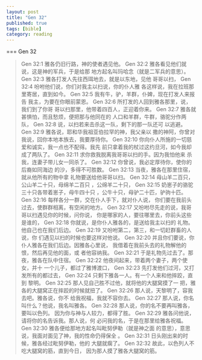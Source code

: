 ```yaml
---
layout: post
title: "Gen 32"
published: true
tags: [bible]
category: reading
---
```



=== Gen 32


>   Gen 32:1 雅各仍旧行路，神的使者遇见他。
>   Gen 32:2 雅各看见他们就说，这是神的军兵，于是给那
>   地方起名叫玛哈念（就是二军兵的意思）。
>   Gen 32:3 雅各打发人先往西珥地去，就是以东地，见他
>   哥哥以扫，
>   Gen 32:4 吩咐他们说，你们对我主以扫说，你的仆人雅
>   各这样说，我在拉班那里寄居，直到如今。
>   Gen 32:5 我有牛，驴，羊群，仆婢，现在打发人来报告
>   我主，为要在你眼前蒙恩。
>   Gen 32:6 所打发的人回到雅各那里，说，我们到了你哥
>   哥以扫那里，他带着四百人，正迎着你来。
>   Gen 32:7 雅各就甚惧怕，而且愁烦，便把那与他同在的
>   人口和羊群，牛群，骆驼分作两队，
>   Gen 32:8 说，以扫若来击杀这一队，剩下的那一队还可
>   以逃避。
>   Gen 32:9 雅各说，耶和华我祖亚伯拉罕的神，我父亲以
>   撒的神阿，你曾对我说，回你本地本族去，我要厚待你。
>   Gen 32:10
>   你向仆人所施的一切慈爱和诚实，我一点也不配得。我先
>   前只拿着我的杖过这约旦河，如今我却成了两队了。
>   Gen 32:11 求你救我脱离我哥哥以扫的手。因为我怕他来
>   杀我，连妻子带儿女一同杀了。
>   Gen 32:12 你曾说，我必定厚待你，使你的后裔如同海边
>   的沙，多得不可胜数。
>   Gen 32:13 当夜，雅各在那里住宿，就从他所有的物中拿
>   礼物要送给他哥哥以扫。
>   Gen 32:14 母山羊二百只，公山羊二十只，母绵羊二百只
>   ，公绵羊二十只，
>   Gen 32:15 奶崽子的骆驼三十只各带着崽子，母牛四十只
>   ，公牛十只，母驴二十匹，驴驹十匹。
>   Gen 32:16 每样各分一群，交在仆人手下，就对仆人说，
>   你们要在我前头过去，使群群相离，有空闲的地方。
>   Gen 32:17
>   又吩咐尽先走的说，我哥哥以扫遇见你的时候，问你说，
>   你是哪家的人，要往哪里去，你前头这些是谁的，
>   Gen 32:18 你就说，是你仆人雅各的，是送给我主以扫的
>   礼物。他自己也在我们后边。
>   Gen 32:19 又吩咐第二，第三，和一切赶群畜的人说，你
>   们遇见以扫的时候也要这样对他说。
>   Gen 32:20
>   并且你们要说，你仆人雅各在我们后边。因雅各心里说，
>   我借着在我前头去的礼物解他的恨，然后再见他的面，或
>   者他容纳我。
>   Gen 32:21 于是礼物先过去了。那夜，雅各在队中住宿。
>   Gen 32:22 他夜间起来，带着两个妻子，两个使女，并十
>   一个儿子，都过了雅博渡口，
>   Gen 32:23 先打发他们过河，又打发所有的都过去，
>   Gen 32:24 只剩下雅各一人。有一个人来和他摔跤，直到
>   黎明。
>   Gen 32:25 那人见自己胜不过他，就将他的大腿窝摸了一
>   把，雅各的大腿窝正在摔跤的时候就扭了。
>   Gen 32:26 那人说，天黎明了，容我去吧。雅各说，你不
>   给我祝福，我就不容你去。
>   Gen 32:27 那人说，你名叫什么？他说，我名叫雅各。
>   Gen 32:28 那人说，你的名不要再叫雅各，要叫以色列。
>   因为你与神与人较力，都得了胜。
>   Gen 32:29 雅各问他说，请将你的名告诉我。那人说，何
>   必问我的名，于是在那里给雅各祝福。
>   Gen 32:30 雅各便给那地方起名叫毗努伊勒（就是神之面
>   的意思），意思说，我面对面见了神，我的性命仍得保全
>   。
>   Gen 32:31 日头刚出来的时候，雅各经过毗努伊勒，他的
>   大腿就瘸了。
>   Gen 32:32 故此，以色列人不吃大腿窝的筋，直到今日，
>   因为那人摸了雅各大腿窝的筋。

